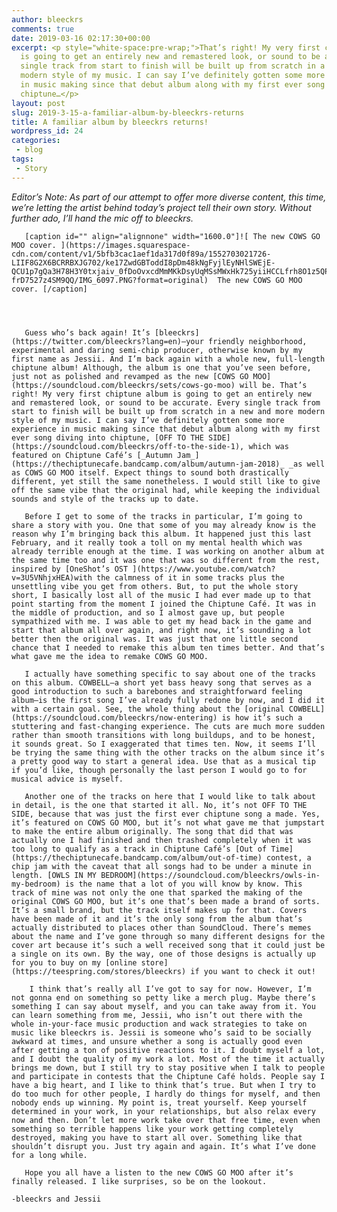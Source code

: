 ```yaml
---
author: bleeckrs
comments: true
date: 2019-03-16 02:17:30+00:00
excerpt: <p style="white-space:pre-wrap;">That’s right! My very first chiptune album
  is going to get an entirely new and remastered look, or sound to be accurate. Every
  single track from start to finish will be built up from scratch in a new and more
  modern style of my music. I can say I’ve definitely gotten some more experience
  in music making since that debut album along with my first ever song diving into
  chiptune…</p>
layout: post
slug: 2019-3-15-a-familiar-album-by-bleeckrs-returns
title: A familiar album by bleeckrs returns!
wordpress_id: 24
categories:
 - blog
tags:
 - Story
---
```


_Editor’s Note: As part of our attempt to offer more diverse content, this time, we’re letting the artist behind today’s project tell their own story. Without further ado, I’ll hand the mic off to bleeckrs._


  
       [caption id="" align="alignnone" width="1600.0"]![ The new COWS GO MOO cover. ](https://images.squarespace-cdn.com/content/v1/5bfb3cac1aef1da317d0f89a/1552703021726-LIIF8G2X6BCRRBXJG702/ke17ZwdGBToddI8pDm48kNgFyjlEyNHlSWEjE-QCU1p7gQa3H78H3Y0txjaiv_0fDoOvxcdMmMKkDsyUqMSsMWxHk725yiiHCCLfrh8O1z5QPOohDIaIeljMHgDF5CVlOqpeNLcJ80NK65_fV7S1UXHo_8CK9SnlcV2kbFodiP5bD3dB3UuPmjUQ5AcQK7S0bSexTd1-frD7527z4SM9QQ/IMG_6097.PNG?format=original)  The new COWS GO MOO cover. [/caption] 
  



       Guess who’s back again! It’s [bleeckrs](https://twitter.com/bleeckrs?lang=en)—your friendly neighborhood, experimental and daring semi-chip producer, otherwise known by my first name as Jessii. And I’m back again with a whole new, full-length chiptune album! Although, the album is one that you’ve seen before, just not as polished and revamped as the new [COWS GO MOO](https://soundcloud.com/bleeckrs/sets/cows-go-moo) will be. That’s right! My very first chiptune album is going to get an entirely new and remastered look, or sound to be accurate. Every single track from start to finish will be built up from scratch in a new and more modern style of my music. I can say I’ve definitely gotten some more experience in music making since that debut album along with my first ever song diving into chiptune, [OFF TO THE SIDE](https://soundcloud.com/bleeckrs/off-to-the-side-1), which was featured on Chiptune Café’s [_Autumn Jam_](https://thechiptunecafe.bandcamp.com/album/autumn-jam-2018)_ _as well as COWS GO MOO itself. Expect things to sound both drastically different, yet still the same nonetheless. I would still like to give off the same vibe that the original had, while keeping the individual sounds and style of the tracks up to date.

       Before I get to some of the tracks in particular, I’m going to share a story with you. One that some of you may already know is the reason why I’m bringing back this album. It happened just this last February, and it really took a toll on my mental health which was already terrible enough at the time. I was working on another album at the same time too and it was one that was so different from the rest, inspired by [OneShot’s OST ](https://www.youtube.com/watch?v=3U5VNhjxHEA)with the calmness of it in some tracks plus the unsettling vibe you get from others. But, to put the whole story short, I basically lost all of the music I had ever made up to that point starting from the moment I joined the Chiptune Café. It was in the middle of production, and so I almost gave up, but people sympathized with me. I was able to get my head back in the game and start that album all over again, and right now, it’s sounding a lot better then the original was. It was just that one little second chance that I needed to remake this album ten times better. And that’s what gave me the idea to remake COWS GO MOO.

       I actually have something specific to say about one of the tracks on this album. COWBELL—a short yet bass heavy song that serves as a good introduction to such a barebones and straightforward feeling album—is the first song I’ve already fully redone by now, and I did it with a certain goal. See, the whole thing about the [original COWBELL](https://soundcloud.com/bleeckrs/now-entering) is how it’s such a stuttering and fast-changing experience. The cuts are much more sudden rather than smooth transitions with long buildups, and to be honest, it sounds great. So I exaggerated that times ten. Now, it seems I’ll be trying the same thing with the other tracks on the album since it’s a pretty good way to start a general idea. Use that as a musical tip if you’d like, though personally the last person I would go to for musical advice is myself.

       Another one of the tracks on here that I would like to talk about in detail, is the one that started it all. No, it’s not OFF TO THE SIDE, because that was just the first ever chiptune song a made. Yes, it’s featured on COWS GO MOO, but it’s not what gave me that jumpstart to make the entire album originally. The song that did that was actually one I had finished and then trashed completely when it was too long to qualify as a track in Chiptune Café’s [Out of Time](https://thechiptunecafe.bandcamp.com/album/out-of-time) contest, a chip jam with the caveat that all songs had to be under a minute in length. [OWLS IN MY BEDROOM](https://soundcloud.com/bleeckrs/owls-in-my-bedroom) is the name that a lot of you will know by know. This track of mine was not only the one that sparked the making of the original COWS GO MOO, but it’s one that’s been made a brand of sorts. It’s a small brand, but the track itself makes up for that. Covers have been made of it and it’s the only song from the album that’s actually distributed to places other than SoundCloud. There’s memes about the name and I’ve gone through so many different designs for the cover art because it’s such a well received song that it could just be a single on its own. By the way, one of those designs is actually up for you to buy on my [online store](https://teespring.com/stores/bleeckrs) if you want to check it out!

        I think that’s really all I’ve got to say for now. However, I’m not gonna end on something so petty like a merch plug. Maybe there’s something I can say about myself, and you can take away from it. You can learn something from me, Jessii, who isn’t out there with the whole in-your-face music production and wack strategies to take on music like bleeckrs is. Jessii is someone who’s said to be socially awkward at times, and unsure whether a song is actually good even after getting a ton of positive reactions to it. I doubt myself a lot, and I doubt the quality of my work a lot. Most of the time it actually brings me down, but I still try to stay positive when I talk to people and participate in contests that the Chiptune Café holds. People say I have a big heart, and I like to think that’s true. But when I try to do too much for other people, I hardly do things for myself, and then nobody ends up winning. My point is, treat yourself. Keep yourself determined in your work, in your relationships, but also relax every now and then. Don’t let more work take over that free time, even when something so terrible happens like your work getting completely destroyed, making you have to start all over. Something like that shouldn’t disrupt you. Just try again and again. It’s what I’ve done for a long while.

       Hope you all have a listen to the new COWS GO MOO after it’s finally released. I like surprises, so be on the lookout.   
                                                                                                                                                                                                                                                                              -bleeckrs and Jessii

